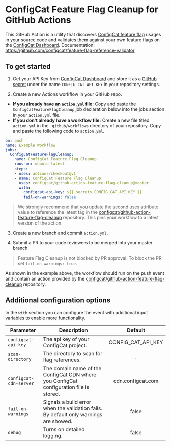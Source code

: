 # ConfigCat Feature Flag Cleanup for GitHub Actions

This GitHub Action is a utility that discovers [ConfigCat feature flag](https://configcat.com) usages in your source
code and validates them against your own feature flags on the [ConfigCat Dashboard](https://app.configcat.com).
Documentation: https://github.com/configcat/feature-flag-reference-validator

## To get started
1. Get your API Key from [ConfigCat Dashboard](https://app.configcat.com/connect) and store it as a [GitHub secret](https://help.github.com/en/actions/configuring-and-managing-workflows/creating-and-storing-encrypted-secrets) under the name `CONFIG_CAT_API_KEY` in your repository settings.

2. Create a new Actions workflow in your GitHub repo.

- **If you already have an `action.yml` file:** Copy and paste the `ConfigCatFeatureFlagCleanup` job declaration below into the jobs section in your `action.yml` file.
- **If you don't already have a workflow file:** Create a new file titled `action.yml` in the `.github/workflows` directory of your repository. Copy and paste the following code to `action.yml`.

```yaml
on: push
name: Example Workflow
jobs:
  ConfigCatFeatureFlagCleanup:
    name: ConfigCat Feature Flag Cleanup
    runs-on: ubuntu-latest
    steps:
    - uses: actions/checkout@v1
    - name: ConfigCat Feature Flag Cleanup
      uses: configcat/github-action-feature-flag-cleanup@master
      with:
        configcat-api-key: ${{ secrets.CONFIG_CAT_API_KEY }}
        fail-on-warnings: false
```

> We strongly recommend that you update the second uses attribute value to reference the latest tag in the [configcat/github-action-feature-flag-cleanup](https://github.com/configcat/github-action-feature-flag-cleanup) repository. This pins your workflow to a latest version of the action.

3. Create a new branch and commit `action.yml`.

4. Submit a PR to your code reviewers to be merged into your master branch.

> Feature Flag Cleanup is not blocked by PR approval. To block the PR set `fail-on-warnings: true`.

As shown in the example above, the workflow should run on the push event and contain an action provided by the [configcat/github-action-feature-flag-cleanup](https://github.com/configcat/github-action-feature-flag-cleanup) repository.

## Additional configuration options

In the `with` section you can configure the event with additional input variables to enable more functionality.

| Parameter           |Description                                                                    |   Default|
|---------------------|-------------------------------------------------------------------------------|:-------------------:|
|`configcat-api-key`    |The api key of your ConfigCat project.                                         | CONFIG_CAT_API_KEY |
|`scan-directory`       |The directory to scan for flag references.                                     | .                  |
|`configcat-cdn-server` |The domain name of the ConfigCat CDN where you ConfigCat configuration file is stored.| cdn.configcat.com |
|`fail-on-warnings`     |Signals a build error when the validation fails. By default only warnings are showed.| false |
|`debug`                |Turns on detailed logging.| false |
